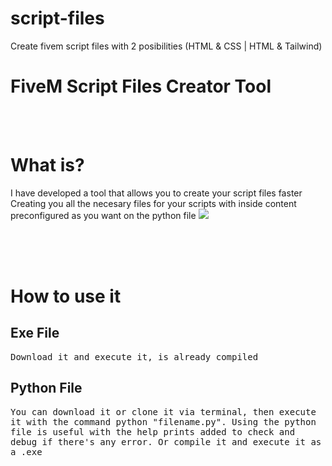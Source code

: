 # script-files
Create fivem script files with 2 posibilities (HTML &amp; CSS | HTML &amp; Tailwind)

<h1>FiveM Script Files Creator Tool</h1>
<br />
<br />

# What is?
<p>
  I have developed a tool that allows you to create your script files faster Creating you all the necesary files for your scripts with inside content preconfigured as you want on the python file
  <img src="https://media.discordapp.net/attachments/939278386684133396/1165408384120529007/image.png?ex=6546be23&is=65344923&hm=fc9b0cb91ccb101a97e810bb69aaea9fa2293451baa6bb1031e52239ee698e81&="/>
</p>


<br />
<br />
<br />

# How to use it
<h2>Exe File</h2>
<p>
  <samp>
    Download it and execute it, is already compiled
  </samp>
</p>
<h2>Python File</h2>
<p>
  <samp>
    You can download it or clone it via terminal, then execute it with the command python "filename.py". Using the python file is useful with the help prints added to check and debug if there's any error. Or compile it and execute it as a .exe
  </samp>
</p>




